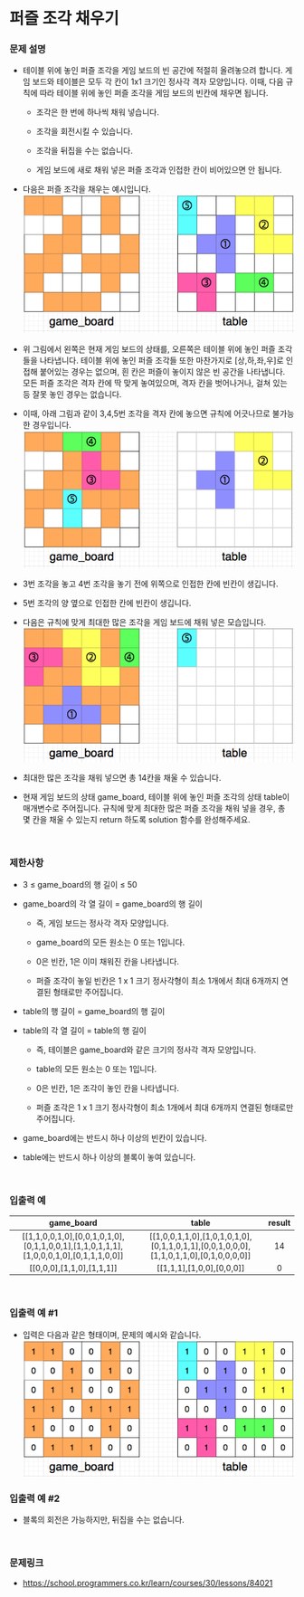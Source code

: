 # 퍼즐 조각 채우기

### 문제 설명
- 테이블 위에 놓인 퍼즐 조각을 게임 보드의 빈 공간에 적절히 올려놓으려 합니다. 게임 보드와 테이블은 모두 각 칸이 1x1 크기인 정사각 격자 모양입니다. 이때, 다음 규칙에 따라 테이블 위에 놓인 퍼즐 조각을 게임 보드의 빈칸에 채우면 됩니다.

    - 조각은 한 번에 하나씩 채워 넣습니다.

    - 조각을 회전시킬 수 있습니다.
    - 조각을 뒤집을 수는 없습니다.
    - 게임 보드에 새로 채워 넣은 퍼즐 조각과 인접한 칸이 비어있으면 안 됩니다.
- 다음은 퍼즐 조각을 채우는 예시입니다.
    ![퍼즐채우기1](../../img/fillingPuzzle1.png)
- 위 그림에서 왼쪽은 현재 게임 보드의 상태를, 오른쪽은 테이블 위에 놓인 퍼즐 조각들을 나타냅니다. 테이블 위에 놓인 퍼즐 조각들 또한 마찬가지로 [상,하,좌,우]로 인접해 붙어있는 경우는 없으며, 흰 칸은 퍼즐이 놓이지 않은 빈 공간을 나타냅니다. 모든 퍼즐 조각은 격자 칸에 딱 맞게 놓여있으며, 격자 칸을 벗어나거나, 걸쳐 있는 등 잘못 놓인 경우는 없습니다.
- 이때, 아래 그림과 같이 3,4,5번 조각을 격자 칸에 놓으면 규칙에 어긋나므로 불가능한 경우입니다.
    ![퍼즐채우기2](../../img/fillingPuzzle2.png)
- 3번 조각을 놓고 4번 조각을 놓기 전에 위쪽으로 인접한 칸에 빈칸이 생깁니다.
- 5번 조각의 양 옆으로 인접한 칸에 빈칸이 생깁니다.
- 다음은 규칙에 맞게 최대한 많은 조각을 게임 보드에 채워 넣은 모습입니다.
    ![퍼즐채우기3](../../img/fillingPuzzle3.png)
- 최대한 많은 조각을 채워 넣으면 총 14칸을 채울 수 있습니다.
- 현재 게임 보드의 상태 game_board, 테이블 위에 놓인 퍼즐 조각의 상태 table이 매개변수로 주어집니다. 규칙에 맞게 최대한 많은 퍼즐 조각을 채워 넣을 경우, 총 몇 칸을 채울 수 있는지 return 하도록 solution 함수를 완성해주세요.

<br>

### 제한사항
- 3 ≤ game_board의 행 길이 ≤ 50

- game_board의 각 열 길이 = game_board의 행 길이
    - 즉, 게임 보드는 정사각 격자 모양입니다.

    - game_board의 모든 원소는 0 또는 1입니다.
    - 0은 빈칸, 1은 이미 채워진 칸을 나타냅니다.
    - 퍼즐 조각이 놓일 빈칸은 1 x 1 크기 정사각형이 최소 1개에서 최대 6개까지 연결된 형태로만 주어집니다.
- table의 행 길이 = game_board의 행 길이
- table의 각 열 길이 = table의 행 길이
    - 즉, 테이블은 game_board와 같은 크기의 정사각 격자 모양입니다.

    - table의 모든 원소는 0 또는 1입니다.
    - 0은 빈칸, 1은 조각이 놓인 칸을 나타냅니다.
    - 퍼즐 조각은 1 x 1 크기 정사각형이 최소 1개에서 최대 6개까지 연결된 형태로만 주어집니다.
- game_board에는 반드시 하나 이상의 빈칸이 있습니다.
- table에는 반드시 하나 이상의 블록이 놓여 있습니다.

<br>

### 입출력 예

|game_board|table|result|
|:--------------:|:--------------:|:---:|
|[[1,1,0,0,1,0],[0,0,1,0,1,0],[0,1,1,0,0,1],[1,1,0,1,1,1],[1,0,0,0,1,0],[0,1,1,1,0,0]]|[[1,0,0,1,1,0],[1,0,1,0,1,0],[0,1,1,0,1,1],[0,0,1,0,0,0],[1,1,0,1,1,0],[0,1,0,0,0,0]]|14|
|[[0,0,0],[1,1,0],[1,1,1]]|[[1,1,1],[1,0,0],[0,0,0]]|0|

<br>

### 입출력 예 #1
- 입력은 다음과 같은 형태이며, 문제의 예시와 같습니다.
    ![퍼즐채우기4](../../img/fillingPuzzle4.png)

### 입출력 예 #2
- 블록의 회전은 가능하지만, 뒤집을 수는 없습니다.

<br>

### 문제링크
- https://school.programmers.co.kr/learn/courses/30/lessons/84021